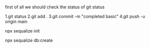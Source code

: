first of all we should check the status of git status

1.git status
2.git add .
3.git commit -m "completed basic"
4.git push -u origin main



npx sequalize init

npx sequalize db:create
